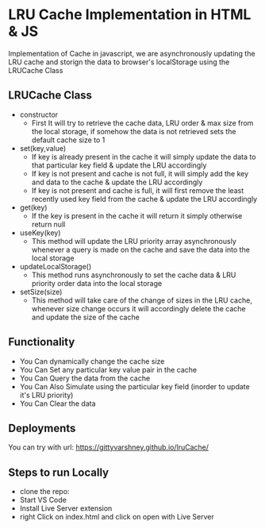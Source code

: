 # LRU Cache Implementation in HTML & JS
Implementation of Cache in javascript, we are asynchronously updating the LRU cache and storign the data to browser's localStorage using the LRUCache Class

## LRUCache Class
- constructor
  - First It will try to retrieve the cache data, LRU order & max size from the local storage, if somehow the data is not retrieved sets the default cache size to 1
- set(key,value) 
    -   If key is already present in the cache it will simply update the data to that particular key field & update the LRU accordingly
    -   If key is not present and cache is not full, it will simply add the key and data to the cache & update the LRU accordingly
    -   If key is not present and cache is full, it will first remove the least recently used key field from the cache & update the LRU accordingly
- get(key)
    - If the key is present in the cache it will return it simply otherwise return null
- useKey(key)
  - This method will update the LRU priority array asynchronously whenever a query is made on the cache and save the data into the local storage
- updateLocalStorage()
  - This method runs asynchronously to set the cache data & LRU priority order data into the local storage
- setSize(size)
  - This method will take care of the change of sizes in the LRU cache, whenever size change occurs it will accordingly delete the cache and update the size of the cache

## Functionality 
-   You Can dynamically change the cache size
-   You Can Set any particular key value pair in the cache
-   You Can Query the data from the cache
-   You Can Also Simulate using the particular key field (inorder to update it's LRU priority)
-   You Can Clear the data


## Deployments
You can try with url: https://gittyvarshney.github.io/lruCache/


## Steps to run Locally
- clone the repo:
- Start VS Code
- Install Live Server extension
- right Click on index.html and click on open with Live Server